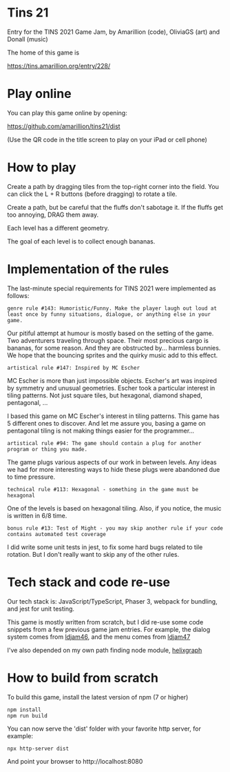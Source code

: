 # Tins 21

Entry for the TINS 2021 Game Jam, by Amarillion (code), OliviaGS (art) and Donall (music)

The home of this game is

https://tins.amarillion.org/entry/228/

# Play online

You can play this game online by opening:

https://github.com/amarillion/tins21/dist

(Use the QR code in the title screen to play on your iPad or cell phone)

# How to play

Create a path by dragging tiles from the top-right corner into the field.
You can click the L + R buttons (before dragging) to rotate a tile.

Create a path, but be careful that the fluffs don't sabotage it.
If the fluffs get too annoying, DRAG them away.

Each level has a different geometry.

The goal of each level is to collect enough bananas.

# Implementation of the rules

The last-minute special requirements for TINS 2021 were implemented as follows:

```
genre rule #143: Humoristic/Funny. Make the player laugh out loud at least once by funny situations, dialogue, or anything else in your game. 
```

Our pitiful attempt at humour is mostly based on the setting of the game. Two adventurers traveling through space. Their most precious cargo is bananas, for some reason. And they are obstructed by... harmless bunnies. We hope that the bouncing sprites and the quirky music add to this effect.

```
artistical rule #147: Inspired by MC Escher
```

MC Escher is more than just impossible objects. Escher's art was inspired by symmetry and unusual geometries. Escher took a particular interest in tiling patterns. Not just square tiles, but hexagonal, diamond shaped, pentagonal, ...

I based this game on MC Escher's interest in tiling patterns. This game has 5 different ones to discover. And let me assure you, basing a game on pentagonal tiling is not making things easier for the programmer...

```
artistical rule #94: The game should contain a plug for another program or thing you made.
```

The game plugs various aspects of our work in between levels. Any ideas we had for more interesting ways to hide these plugs were abandoned due to time pressure.

```
technical rule #113: Hexagonal - something in the game must be hexagonal
```

One of the levels is based on hexagonal tiling. Also, if you notice, the music is written in 6/8 time.

```
bonus rule #13: Test of Might - you may skip another rule if your code contains automated test coverage
```

I did write some unit tests in jest, to fix some hard bugs related to tile rotation. But I don't really want to skip any of the other rules.

# Tech stack and code re-use

Our tech stack is: JavaScript/TypeScript, Phaser 3, webpack for bundling, and jest for unit testing.

This game is mostly written from scratch, but I did re-use some code snippets from a few previous game jam entries. For example, the dialog system comes from [ldjam46](https://github.com/amarillion/ldjam46/),
and the menu comes from [ldjam47](https://github.com/amarillion/ldjam47/)

I've also depended on my own path finding node module, [helixgraph](https://amarillion.github.io/helixgraph/)

# How to build from scratch

To build this game, install the latest version of npm (7 or higher)

```
npm install
npm run build
```

You can now serve the 'dist' folder with your favorite http server, for example:

```
npx http-server dist
```

And point your browser to http://localhost:8080